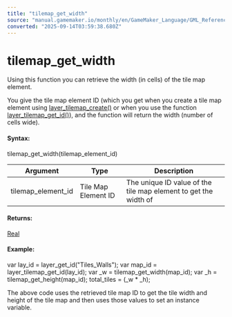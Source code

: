 ```yaml
---
title: "tilemap_get_width"
source: "manual.gamemaker.io/monthly/en/GameMaker_Language/GML_Reference/Asset_Management/Rooms/Tile_Map_Layers/tilemap_get_width.htm"
converted: "2025-09-14T03:59:38.680Z"
---
```


# tilemap\_get\_width

Using this function you can retrieve the width (in cells) of the tile map element.

You give the tile map element ID (which you get when you create a tile map element using [layer\_tilemap\_create()](layer_tilemap_create.md) or when you use the function [layer\_tilemap\_get\_id()](layer_tilemap_get_id.md)), and the function will return the width (number of cells wide).

#### Syntax:

tilemap\_get\_width(tilemap\_element\_id)

| Argument | Type | Description |
| --- | --- | --- |
| tilemap_element_id | Tile Map Element ID | The unique ID value of the tile map element to get the width of |

#### Returns:

[Real](../../../../GML_Overview/Data_Types.md)

#### Example:

var lay\_id = layer\_get\_id("Tiles\_Walls");
var map\_id = layer\_tilemap\_get\_id(lay\_id);
var \_w = tilemap\_get\_width(map\_id);
var \_h = tilemap\_get\_height(map\_id);
total\_tiles = (\_w \* \_h);

The above code uses the retrieved tile map ID to get the tile width and height of the tile map and then uses those values to set an instance variable.